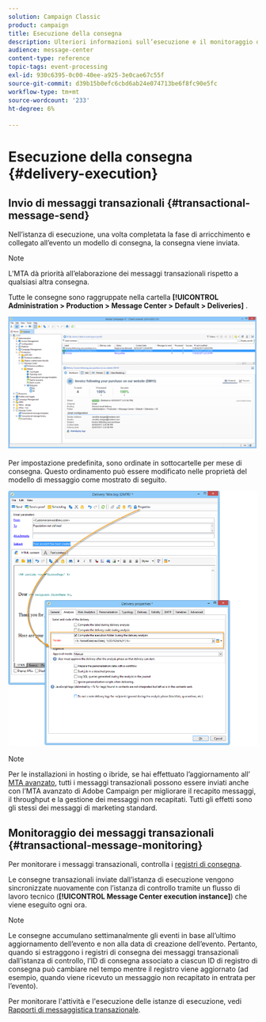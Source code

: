 ```yaml
---
solution: Campaign Classic
product: campaign
title: Esecuzione della consegna
description: Ulteriori informazioni sull’esecuzione e il monitoraggio della consegna dei messaggi transazionali.
audience: message-center
content-type: reference
topic-tags: event-processing
exl-id: 930c6395-0c00-40ee-a925-3e0cae67c55f
source-git-commit: d39b15b0efc6cbd6ab24e074713be6f8fc90e5fc
workflow-type: tm+mt
source-wordcount: '233'
ht-degree: 6%

---
```


# Esecuzione della consegna {#delivery-execution}

## Invio di messaggi transazionali {#transactional-message-send}

Nell’istanza di esecuzione, una volta completata la fase di arricchimento e collegato all’evento un modello di consegna, la consegna viene inviata.

>[!NOTE]
>
>L’MTA dà priorità all’elaborazione dei messaggi transazionali rispetto a qualsiasi altra consegna.

Tutte le consegne sono raggruppate nella cartella **[!UICONTROL Administration > Production > Message Center > Default > Deliveries]** .

![](assets/messagecenter_deliveries_execinstances_001.png)

Per impostazione predefinita, sono ordinate in sottocartelle per mese di consegna. Questo ordinamento può essere modificato nelle proprietà del modello di messaggio come mostrato di seguito.

![](assets/messagecenter_deliveries_properties_001.png)

>[!NOTE]
>
>Per le installazioni in hosting o ibride, se hai effettuato l’aggiornamento all’ [MTA avanzato](../../delivery/using/sending-with-enhanced-mta.md), tutti i messaggi transazionali possono essere inviati anche con l’MTA avanzato di Adobe Campaign per migliorare il recapito messaggi, il throughput e la gestione dei messaggi non recapitati. Tutti gli effetti sono gli stessi dei messaggi di marketing standard.

## Monitoraggio dei messaggi transazionali {#transactional-message-monitoring}

Per monitorare i messaggi transazionali, controlla i [registri di consegna](../../delivery/using/delivery-dashboard.md#delivery-logs-and-history).

Le consegne transazionali inviate dall’istanza di esecuzione vengono sincronizzate nuovamente con l’istanza di controllo tramite un flusso di lavoro tecnico (**[!UICONTROL Message Center execution instance]**) che viene eseguito ogni ora.

>[!NOTE]
>
>Le consegne accumulano settimanalmente gli eventi in base all’ultimo aggiornamento dell’evento e non alla data di creazione dell’evento. Pertanto, quando si estraggono i registri di consegna dei messaggi transazionali dall’istanza di controllo, l’ID di consegna associato a ciascun ID di registro di consegna può cambiare nel tempo mentre il registro viene aggiornato (ad esempio, quando viene ricevuto un messaggio non recapitato in entrata per l’evento).

<!--The transactional deliveries sent from the execution instance are synchronized back to the control instance as follows.

Let's take a [delivery template](../../message-center/using/introduction.md) labelled *Template_1*.

1. An event corresponding to *Template_1* is received on the execution instance.
1. The **Processing real time events** (rtEventsProcessing) workflow processes the event and searches for an existing delivery for the current month.

    >[!NOTE]
    >
    >If not found, a new delivery is created and the event is assigned to the new delivery.

1. The transactional email is sent and the delivery status changes to **[!UICONTROL Sent]**.
1. The **Message Center execution instance** (mcSync_mcExec) workflow retrieves the delivery logs from the execution instance and updates the delivery logs on the control instance.
1. The control instance searches for an existing delivery for week 40 (2020-09-28_Template_1).

    >[!NOTE]
    >
    >If not found, a new delivery is created.

1. The week after, an inbound bounce is received for the event.
1. The status of the event changes to **[!UICONTROL Delivery failed]**.
1. The **Message Center execution instance** (mcSync_mcExec) workflow retrieves the delivery logs from the execution instance and searches for a delivery for week 41 (2020-10-05_Template_1) to update the delivery logs. The delivery logs are then linked to a new delivery for the current week.

To summarize, the deliveries weekly accumulate the events based on the latest event update, and not on the event creation date.

Therefore, when extracting transactional messaging delivery logs from the control instance, the delivery ID associated with each delivery log ID changes every week.-->

Per monitorare l&#39;attività e l&#39;esecuzione delle istanze di esecuzione, vedi [Rapporti di messaggistica transazionale](../../message-center/using/about-transactional-messaging-reports.md).

